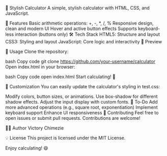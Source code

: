 🧮 Stylish Calculator
A simple, stylish calculator with HTML, CSS, and JavaScript.

🚀 Features
Basic arithmetic operations: +, -, *, /, %
Responsive design, clean and modern UI
Hover and active button effects
Supports keyboard-less interaction (buttons only)
🛠 Tech Stack
HTML5: Structure and layout
CSS3: Styling and layout
JavaScript: Core logic and interactivity
📸 Preview

📝 Usage
Clone the repository:

bash
Copy code
git clone https://github.com/your-username/calculator
Open index.html in your browser:

bash
Copy code
open index.html
Start calculating! 🎉

🎨 Customization
You can easily update the calculator's styling in test.css:

Modify colors, button sizes, or animations.
Use box-shadow for different shadow effects.
Adjust the input display with custom fonts.
🎯 To-Do
 Add more advanced operations (e.g., square root, exponentiation)
 Implement keyboard support
 Enhance UI responsiveness
🔧 Contributing
Feel free to open issues or submit pull requests. Contributions are welcome!

🧑‍💻 Author
Victory Chimezie

💡 License
This project is licensed under the MIT License.

Enjoy calculating! 😄

